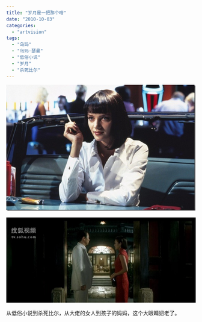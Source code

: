 ```yaml
---
title: "岁月是一把那个啥"
date: "2010-10-03"
categories: 
  - "artvision"
tags: 
  - "乌玛"
  - "乌玛·瑟曼"
  - "低俗小说"
  - "岁月"
  - "杀死比尔"
---
```


[![低俗小说](images/p545193928_thumb.jpg "低俗小说")](http://blog.natt.cc/wp-content/uploads/2010/10/p545193928.jpg)

[![杀死比尔](images/thumb.jpg "杀死比尔")](http://blog.natt.cc/wp-content/uploads/2010/10/0c18bf38ee26.jpg)

从低俗小说到杀死比尔，从大佬的女人到孩子的妈妈，这个大眼睛妞老了。
